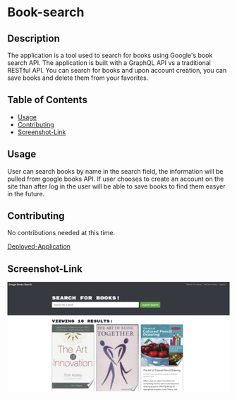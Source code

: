 # Book-search

## Description

The application is a tool used to search for books using Google's book search API. The application is built with a GraphQL API vs a traditional RESTful API. You can search for books and upon account creation, you can save books and delete them from your favorites.

## Table of Contents

- [Usage](#usage)
- [Contributing](#contributing)
- [Screenshot-Link](#screenshot-link)


## Usage

User can search books by name in the search field, the information will be pulled from google books API. If user chooses to create an account on the site than after log in the user will be able to save books to find them easyer in the future.

## Contributing

No contributions needed at this time.




[Deployed-Application](https://morning-fjord-13583.herokuapp.com/saved)


## Screenshot-Link


![Screenshot](assets/screenshot.PNG)
